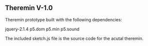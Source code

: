 ## Theremin V-1.0

Theremin prototype built with the following dependencies:

jquery-2.1.4
p5.dom
p5.min
p5.sound

The included sketch.js file is the source code for the acutal theremin.